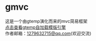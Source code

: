 # gmvc
这是一个由gtemp演化而来的mvc简易框架<br>
<a href="https://github.com/GitGepeng/gtemp">点击查看gtemp自加载模版引擎</a><br>
作者邮箱：1279632715@qq.com(欢迎交流)